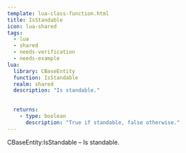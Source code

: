```yaml
---
template: lua-class-function.html
title: IsStandable
icon: lua-shared
tags:
  - lua
  - shared
  - needs-verification
  - needs-example
lua:
  library: CBaseEntity
  function: IsStandable
  realm: shared
  description: "Is standable."
  
  
  returns:
    - type: boolean
      description: "True if standable, false otherwise."
---
```


<div class="lua__search__keywords">
CBaseEntity:IsStandable &#x2013; Is standable.
</div>
